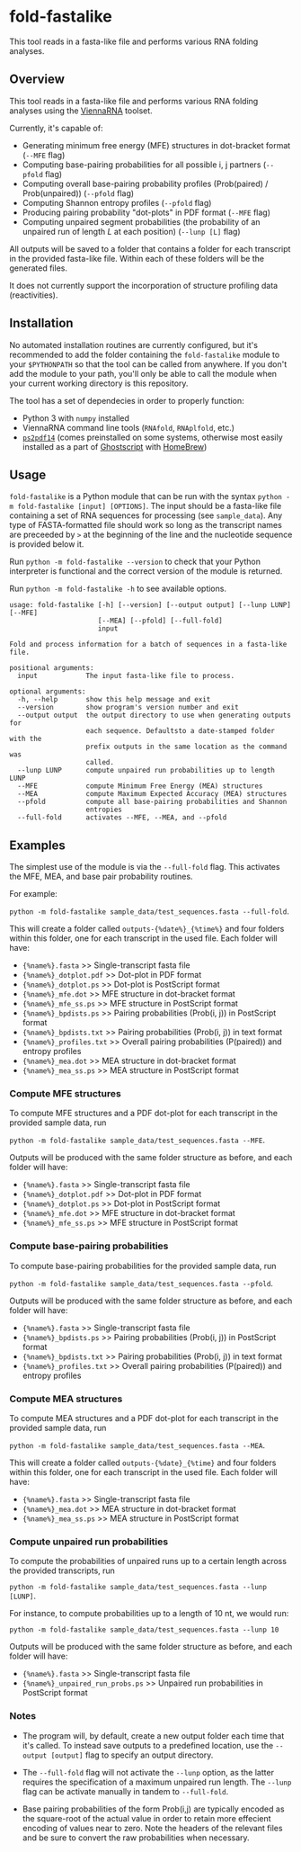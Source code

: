 # fold-fastalike


This tool reads in a fasta-like file and performs various RNA folding analyses.


## Overview

This tool reads in a fasta-like file and performs various RNA folding analyses using the [ViennaRNA](https://www.tbi.univie.ac.at/RNA/) toolset.

Currently, it's capable of:
* Generating minimum free energy (MFE) structures in dot-bracket format (`--MFE` flag)
* Computing base-pairing probabilities for all possible i, j partners (`--pfold` flag)
* Computing overall base-pairing probability profiles (Prob(paired) / Prob(unpaired)) (`--pfold` flag)
* Computing Shannon entropy profiles (`--pfold` flag)
* Producing pairing probability "dot-plots" in PDF format (`--MFE` flag)
* Computing unpaired segment probabilities (the probability of an unpaired run of length *L* at each position) (`--lunp [L]` flag)
 
All outputs will be saved to a folder that contains a folder for each transcript in the provided fasta-like file. Within each of these folders will be the generated files.

It does not currently support the incorporation of structure profiling data (reactivities).


## Installation

No automated installation routines are currently configured, but it's recommended to add the folder containing the `fold-fastalike` module to your `$PYTHONPATH` so that the tool can be called from anywhere. If you don't add the module to your path, you'll only be able to call the module when your current working directory is this repository.

The tool has a set of dependecies in order to properly function:
* Python 3 with `numpy` installed
* ViennaRNA command line tools (`RNAfold`, `RNAplfold`, etc.)
* [`ps2pdf14`](https://manpages.debian.org/stretch/ghostscript/ps2pdf14.1.en.html) (comes preinstalled on some systems, otherwise most easily installed as a part of [Ghostscript](https://www.ghostscript.com) with [HomeBrew](https://formulae.brew.sh/formula/ghostscript))


## Usage

`fold-fastalike` is a Python module that can be run with the syntax `python -m fold-fastalike [input] [OPTIONS]`. The input should be a fasta-like file containing a set of RNA sequences for processing (see `sample_data`). Any type of FASTA-formatted file should work so long as the transcript names are preceeded by `>` at the beginning of the line and the nucleotide sequence is provided below it.

Run `python -m fold-fastalike --version` to check that your Python interpreter is functional and the correct version of the module is returned.

Run `python -m fold-fastalike -h` to see available options.

```
usage: fold-fastalike [-h] [--version] [--output output] [--lunp LUNP] [--MFE]
                      [--MEA] [--pfold] [--full-fold]
                      input

Fold and process information for a batch of sequences in a fasta-like file.

positional arguments:
  input            The input fasta-like file to process.

optional arguments:
  -h, --help       show this help message and exit
  --version        show program's version number and exit
  --output output  the output directory to use when generating outputs for
                   each sequence. Defaultsto a date-stamped folder with the
                   prefix outputs in the same location as the command was
                   called.
  --lunp LUNP      compute unpaired run probabilities up to length LUNP
  --MFE            compute Minimum Free Energy (MEA) structures
  --MEA            compute Maximum Expected Accuracy (MEA) structures
  --pfold          compute all base-pairing probabilities and Shannon
                   entropies
  --full-fold      activates --MFE, --MEA, and --pfold

  ```

## Examples

The simplest use of the module is via the `--full-fold` flag. This activates the MFE, MEA, and base pair probability routines.

For example: 

`python -m fold-fastalike sample_data/test_sequences.fasta --full-fold`.

This will create a folder called `outputs-{%date%}_{%time%}` and four folders within this folder, one for each transcript in the used file. Each folder will have:

* `{%name%}.fasta` >> Single-transcript fasta file
* `{%name%}_dotplot.pdf` >> Dot-plot in PDF format
* `{%name%}_dotplot.ps` >> Dot-plot is PostScript format
* `{%name%}_mfe.dot` >> MFE structure in dot-bracket format
* `{%name%}_mfe_ss.ps` >> MFE structure in PostScript format
* `{%name%}_bpdists.ps` >> Pairing probabilities (Prob(i, j)) in PostScript format
* `{%name%}_bpdists.txt` >> Pairing probabilities (Prob(i, j)) in text format
* `{%name%}_profiles.txt` >> Overall pairing probabilities (P(paired)) and entropy profiles
* `{%name%}_mea.dot` >> MEA structure in dot-bracket format
* `{%name%}_mea_ss.ps` >> MEA structure in PostScript format


### Compute MFE structures

To compute MFE structures and a PDF dot-plot for each transcript in the provided sample data, run

`python -m fold-fastalike sample_data/test_sequences.fasta --MFE`.

Outputs will be produced with the same folder structure as before, and each folder will have:

* `{%name%}.fasta` >> Single-transcript fasta file
* `{%name%}_dotplot.pdf` >> Dot-plot in PDF format
* `{%name%}_dotplot.ps` >> Dot-plot in PostScript format
* `{%name%}_mfe.dot` >> MFE structure in dot-bracket format
* `{%name%}_mfe_ss.ps` >> MFE structure in PostScript format


### Compute base-pairing probabilities

To compute base-pairing probabilities for the provided sample data, run

`python -m fold-fastalike sample_data/test_sequences.fasta --pfold`.

Outputs will be produced with the same folder structure as before, and each folder will have:

* `{%name%}.fasta` >> Single-transcript fasta file
* `{%name%}_bpdists.ps` >> Pairing probabilities (Prob(i, j)) in PostScript format
* `{%name%}_bpdists.txt` >> Pairing probabilities (Prob(i, j)) in text format
* `{%name%}_profiles.txt` >> Overall pairing probabilities (P(paired)) and entropy profiles


### Compute MEA structures

To compute MEA structures and a PDF dot-plot for each transcript in the provided sample data, run

`python -m fold-fastalike sample_data/test_sequences.fasta --MEA`.

This will create a folder called `outputs-{%date}_{%time}` and four folders within this folder, one for each transcript in the used file. Each folder will have:

* `{%name%}.fasta` >> Single-transcript fasta file
* `{%name%}_mea.dot` >> MEA structure in dot-bracket format
* `{%name%}_mea_ss.ps` >> MEA structure in PostScript format


### Compute unpaired run probabilities

To compute the probabilities of unpaired runs up to a certain length across the provided transcripts, run

`python -m fold-fastalike sample_data/test_sequences.fasta --lunp [LUNP]`.

For instance, to compute probabilities up to a length of 10 nt, we would run:

`python -m fold-fastalike sample_data/test_sequences.fasta --lunp 10`

Outputs will be produced with the same folder structure as before, and each folder will have:

* `{%name%}.fasta` >> Single-transcript fasta file
* `{%name%}_unpaired_run_probs.ps` >> Unpaired run probabilities in PostScript format


### Notes

* The program will, by default, create a new output folder each time that it's called. To instead save outputs to a predefined location, use the `--output [output]` flag to specify an output directory.

* The `--full-fold` flag will not activate the `--lunp` option, as the latter requires the specification of a maximum unpaired run length. The `--lunp` flag can be activate manually in tandem to `--full-fold`.

* Base pairing probabilities of the form Prob(i,j) are typically encoded as the square-root of the actual value in order to retain more effecient encoding of values near to zero. Note the headers of the relevant files and be sure to convert the raw probabilities when necessary.